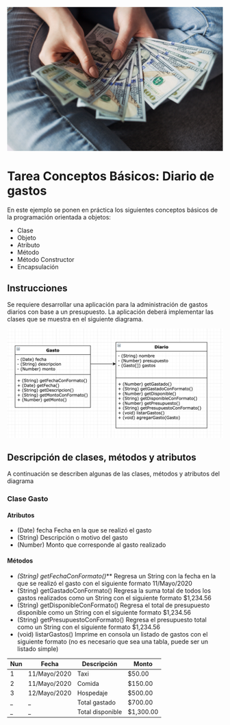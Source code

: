 <img src="img/portada.jpg">

# Tarea Conceptos Básicos: Diario de gastos

En este ejemplo se ponen en práctica los siguientes conceptos básicos de la programación orientada a objetos:

- Clase
- Objeto
- Atributo
- Método
- Método Constructor
- Encapsulación

## Instrucciones

Se requiere desarrollar una aplicación para la  administración de gastos diarios con base a un presupuesto. La aplicación deberá implementar las clases que se muestra en el siguiente diagrama.

<img src="img/diagrama-uml.png">

## Descripción de clases, métodos y atributos

A continuación se describen algunas de las clases, métodos y atributos del diagrama

### Clase Gasto

#### Atributos
- (Date) fecha Fecha en la que se realizó el gasto
- (String) Descripción o motivo del gasto
- (Number) Monto que corresponde al gasto realizado

#### Métodos
- _(String) getFechaConFormato()_** Regresa un String con la fecha en la que se realizó el gasto con el siguiente formato 11/Mayo/2020
- (String) getGastadoConFormato() Regresa la suma total de todos los gastos realizados como un String con el siguiente formato $1,234.56
- (String) getDisponibleConFormato() Regresa el total de presupuesto disponible como un String con el siguiente formato $1,234.56
- (String) getPresupuestoConFormato() Regresa el presupuesto total como un String con el siguiente formato $1,234.56
- (void) listarGastos() Imprime en consola un listado de gastos con el siguiente formato (no es necesario que sea una tabla, puede ser un listado simple)

Nun | Fecha | Descripción | Monto
--- | --- | --- | --- 
1 | 11/Mayo/2020 | Taxi | $50.00
2 | 11/Mayo/2020 | Comida| $150.00
3 | 12/Mayo/2020 | Hospedaje | $500.00
_  | _ | Total gastado | $700.00
_  | _  | Total disponible | $1,300.00
  


